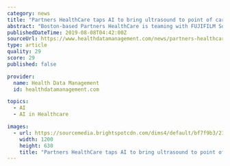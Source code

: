 ```yaml
---
category: news
title: "Partners HealthCare taps AI to bring ultrasound to point of care"
abstract: "Boston-based Partners HealthCare is teaming with FUJIFILM SonoSite to enhance ultrasound technology with artificial intelligence for use at the point of care. Under the partnership with Seattle’s FUJIFILM SonoSite, the first area of focus will be on some ..."
publishedDateTime: 2019-08-08T04:42:00Z
sourceUrl: https://www.healthdatamanagement.com/news/partners-healthcare-taps-ai-to-bring-ultrasound-to-point-of-care
type: article
quality: 29
score: 29
published: false

provider:
  name: Health Data Management
  id: healthdatamanagement.com

topics:
  - AI
  - AI in Healthcare

images:
  - url: https://sourcemedia.brightspotcdn.com/dims4/default/bf7f9b3/2147483647/strip/true/crop/577x303+0+0/resize/1200x630!/quality/90/?url=https%3A%2F%2Fsourcemedia.brightspotcdn.com%2F38%2F5d%2F6ab804774e3b8d4ae0cb999f4cdb%2Fpartners-hc-crop.jpg
    width: 1200
    height: 630
    title: "Partners HealthCare taps AI to bring ultrasound to point of care"
---
```


